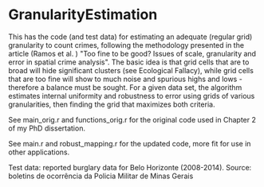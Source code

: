 # GranularityEstimation

This has the code (and test data) for estimating an adequate (regular grid) granularity to count crimes,
following the methodology presented in the article (Ramos et al. ) "Too fine to be good? Issues of scale, granularity and error in spatial crime analysis". The basic idea is that grid cells that are to broad will hide significant clusters (see Ecological Fallacy), while grid cells that are too fine will show to much noise and spurious highs and lows - therefore a balance must be sought. For a given data set, the algorithm estimates internal uniformity and robustness to error using grids of various granularities, then finding the grid that maximizes both criteria.

See main_orig.r and functions_orig.r for the original code used in Chapter 2 of my PhD dissertation.

See main.r and robust_mapping.r for the updated code, more fit for use in other applications.

Test data: reported burglary data for Belo Horizonte (2008-2014). Source: boletins de ocorrência da Policia Militar de Minas Gerais
